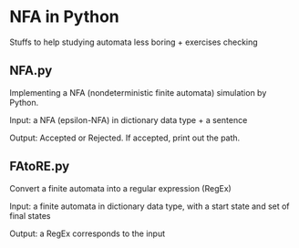 # NFA in Python

Stuffs to help studying automata less boring + exercises checking

## NFA.py

Implementing a NFA (nondeterministic finite automata) simulation by Python.

Input: a NFA (epsilon-NFA) in dictionary data type + a sentence

Output: Accepted or Rejected. If accepted, print out the path.

## FAtoRE.py

Convert a finite automata into a regular expression (RegEx)

Input: a finite automata in dictionary data type, with a start state and set of final states

Output: a RegEx corresponds to the input
